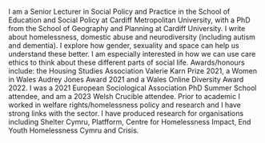 I am a Senior Lecturer in Social Policy and Practice in the School of Education and Social Policy at Cardiff Metropolitan University, with a PhD from the School of Geography and Planning at Cardiff University. 
I write about homelessness, domestic abuse and neurodiversity (including autism and dementia). I explore how gender, sexuality and space can help us understand these better. I am especially interested in how we can use care ethics to think about these different parts of social life. 
Awards/honours include: the Housing Studies Association Valerie Karn Prize 2021, a Women in Wales Audrey Jones Award 2021 and a Wales Online Diversity Award 2022. I was a 2021 European Sociological Association PhD Summer School attendee, and am a 2023 Welsh Crucible attendee.
Prior to academic I worked in welfare rights/homelessness policy and research and I have strong links with the sector. I have produced research for organisations including Shelter Cymru, Platfform, Centre for Homelessness Impact, End Youth Homelessness Cymru and Crisis.
